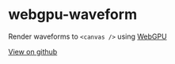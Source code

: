 # webgpu-waveform

Render waveforms to `<canvas />` using [WebGPU](https://developer.mozilla.org/en-US/docs/Web/API/WebGPU_API)

<p>
  <a href="#"><i className="ri-github-fill" ></i> View on github</a>
</p>
